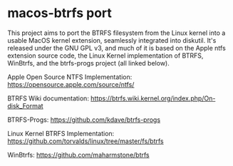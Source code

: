 # macos-btrfs port

This project aims to port the BTRFS filesystem from the Linux kernel into a usable MacOS kernel extension, seamlessly integrated into diskutil. It's released under the GNU GPL v3, and much of it is based on the Apple ntfs extension source code, the Linux Kernel implementation of BTRFS, WinBtrfs, and the btrfs-progs project (all linked below).

Apple Open Source NTFS Implementation: https://opensource.apple.com/source/ntfs/

BTRFS Wiki documentation: https://btrfs.wiki.kernel.org/index.php/On-disk_Format

BTRFS-Progs: https://github.com/kdave/btrfs-progs

Linux Kernel BTRFS Implementation: https://github.com/torvalds/linux/tree/master/fs/btrfs

WinBtrfs: https://github.com/maharmstone/btrfs
